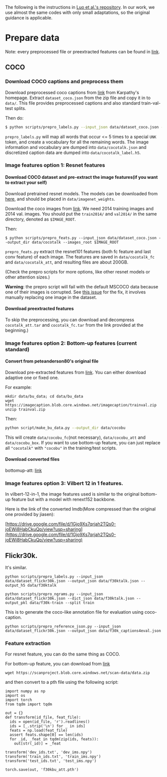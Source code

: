 
The following is the instructions in [Luo et al.'s repository](https://github.com/ruotianluo/ImageCaptioning.pytorch). In our work, we use almost the same codes with only small adaptations, so the original guidance is applicable. 


# Prepare data

Note: every preprocessed file or preextracted features can be found in [link](https://drive.google.com/open?id=1eCdz62FAVCGogOuNhy87Nmlo5_I0sH2J).

## COCO

### Download COCO captions and preprocess them

Download preprocessed coco captions from [link](http://cs.stanford.edu/people/karpathy/deepimagesent/caption_datasets.zip) from Karpathy's homepage. Extract `dataset_coco.json` from the zip file and copy it in to `data/`. This file provides preprocessed captions and also standard train-val-test splits.

Then do:

```bash
$ python scripts/prepro_labels.py --input_json data/dataset_coco.json --output_json data/cocotalk.json --output_h5 data/cocotalk
```

`prepro_labels.py` will map all words that occur <= 5 times to a special `UNK` token, and create a vocabulary for all the remaining words. The image information and vocabulary are dumped into `data/cocotalk.json` and discretized caption data are dumped into `data/cocotalk_label.h5`.

### Image features option 1: Resnet features

#### Download COCO dataset and pre-extract the image features(if you want to extract your self)

Download pretrained resnet models. The models can be downloaded from [here](https://drive.google.com/open?id=0B7fNdx_jAqhtbVYzOURMdDNHSGM), and should be placed in `data/imagenet_weights`.

Download the coco images from [link](http://mscoco.org/dataset/#download). We need 2014 training images and 2014 val. images. You should put the `train2014/` and `val2014/` in the same directory, denoted as `$IMAGE_ROOT`.

Then:

```
$ python scripts/prepro_feats.py --input_json data/dataset_coco.json --output_dir data/cocotalk --images_root $IMAGE_ROOT
```


`prepro_feats.py` extract the resnet101 features (both fc feature and last conv feature) of each image. The features are saved in `data/cocotalk_fc` and `data/cocotalk_att`, and resulting files are about 200GB.

(Check the prepro scripts for more options, like other resnet models or other attention sizes.)

**Warning**: the prepro script will fail with the default MSCOCO data because one of their images is corrupted. See [this issue](https://github.com/karpathy/neuraltalk2/issues/4) for the fix, it involves manually replacing one image in the dataset.

#### Download preextracted features

To skip the preprocessing, you can download and decompress `cocotalk_att.tar` and `cocotalk_fc.tar` from the link provided at the beginning.)

### Image features option 2: Bottom-up features (current standard)

#### Convert from peteanderson80's original file
Download pre-extracted features from [link](https://github.com/peteanderson80/bottom-up-attention). You can either download adaptive one or fixed one.

For example:
```
mkdir data/bu_data; cd data/bu_data
wget https://imagecaption.blob.core.windows.net/imagecaption/trainval.zip
unzip trainval.zip

```

Then:

```bash
python script/make_bu_data.py --output_dir data/cocobu
```

This will create `data/cocobu_fc`(not necessary), `data/cocobu_att` and `data/cocobu_box`. If you want to use bottom-up feature, you can just replace all `"cocotalk"` with `"cocobu"` in the training/test scripts.

#### Download converted files

bottomup-att: [link](https://drive.google.com/file/d/1hun0tsel34aXO4CYyTRIvHJkcbZHwjrD/view?usp=sharing)

### Image features option 3:  Vilbert 12 in 1 features.
In vilbert-12-in-1, the image features used is similar to the original bottom-up feature but with a model with renext152 backbone.

Here is the link of the converted lmdb(More compressed than the original one provided by jiasen):

[https://drive.google.com/file/d/1Gjo9Xs7qrjah2TQs0-joEWi8HabCkuQp/view?usp=sharing](https://drive.google.com/file/d/1Gjo9Xs7qrjah2TQs0-joEWi8HabCkuQp/view?usp=sharing)

## Flickr30k.

It's similar.

```
python scripts/prepro_labels.py --input_json data/dataset_flickr30k.json --output_json data/f30ktalk.json --output_h5 data/f30ktalk

python scripts/prepro_ngrams.py --input_json data/dataset_flickr30k.json --dict_json data/f30ktalk.json --output_pkl data/f30k-train --split train
```

This is to generate the coco-like annotation file for evaluation using coco-caption.

```
python scripts/prepro_reference_json.py --input_json data/dataset_flickr30k.json --output_json data/f30k_captions4eval.json
```

### Feature extraction

For resnet feature, you can do the same thing as COCO.

For bottom-up feature, you can download from [link](https://github.com/kuanghuei/SCAN)

`wget https://scanproject.blob.core.windows.net/scan-data/data.zip`

and then convert to a pth file using the following script:

```
import numpy as np
import os
import torch
from tqdm import tqdm

out = {}
def transform(id_file, feat_file):
  ids = open(id_file, 'r').readlines()
  ids = [_.strip('\n') for _ in ids]
  feats = np.load(feat_file)
  assert feats.shape[0] == len(ids)
  for _id, _feat in tqdm(zip(ids, feats)):
    out[str(_id)] = _feat

transform('dev_ids.txt', 'dev_ims.npy')
transform('train_ids.txt', 'train_ims.npy')
transform('test_ids.txt', 'test_ims.npy')

torch.save(out, 'f30kbu_att.pth')
```